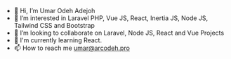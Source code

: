- 👋 Hi, I’m Umar Odeh Adejoh
- 👀 I’m interested in Laravel PHP, Vue JS, React, Inertia JS, Node JS, Tailwind CSS and Bootstrap
- 💞️ I’m looking to collaborate on Laravel, Node JS, React and Vue Projects
- 🎱 I'm currently learning React.
- 📫 How to reach me umar@arcodeh.pro

<!---
stradox4u/stradox4u is a ✨ special ✨ repository because its `README.md` (this file) appears on your GitHub profile.
You can click the Preview link to take a look at your changes.
--->
